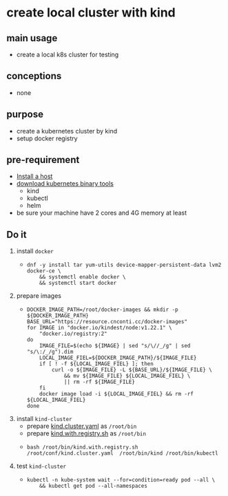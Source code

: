 # create local cluster with kind

## main usage

* create a local k8s cluster for testing

## conceptions

* none

## purpose

* create a kubernetes cluster by kind
* setup docker registry

## pre-requirement

* [Install a host]()
* [download kubernetes binary tools](download.kubernetes.binary.tools.md)
   + kind
   + kubectl
   + helm
* be sure your machine have 2 cores and 4G memory at least

## Do it
1. install `docker`
    * ```shell
      dnf -y install tar yum-utils device-mapper-persistent-data lvm2 docker-ce \
          && systemctl enable docker \
          && systemctl start docker
      ```
2. prepare images
    * ```shell
      DOCKER_IMAGE_PATH=/root/docker-images && mkdir -p ${DOCKER_IMAGE_PATH}
      BASE_URL="https://resource.cnconti.cc/docker-images"
      for IMAGE in "docker.io/kindest/node:v1.22.1" \
          "docker.io/registry:2"
      do
          IMAGE_FILE=$(echo ${IMAGE} | sed "s/\//_/g" | sed "s/\:/_/g").dim
          LOCAL_IMAGE_FIEL=${DOCKER_IMAGE_PATH}/${IMAGE_FILE}
          if [ ! -f ${LOCAL_IMAGE_FIEL} ]; then
              curl -o ${IMAGE_FILE} -L ${BASE_URL}/${IMAGE_FILE} \
                  && mv ${IMAGE_FILE} ${LOCAL_IMAGE_FIEL} \
                  || rm -rf ${IMAGE_FILE}
          fi
          docker image load -i ${LOCAL_IMAGE_FIEL} && rm -rf ${LOCAL_IMAGE_FIEL} 
      done
      ```
3. install `kind-cluster`
    * prepare [kind.cluster.yaml](resources/kind.cluster.yaml.md) as `/root/bin`
    * prepare [kind.with.registry.sh](resources/kind.with.registry.sh) as `/root/bin`
    * ```shell
      bash /root/bin/kind.with.registry.sh /root/conf/kind.cluster.yaml  /root/bin/kind /root/bin/kubectl
      ```
4. test `kind-cluster`
    * ```shell
      kubectl -n kube-system wait --for=condition=ready pod --all \
          && kubectl get pod --all-namespaces
      ```
